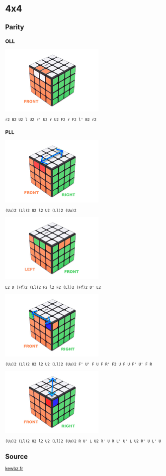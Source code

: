 # 4x4

## Parity

### OLL

<img src="/images/4x4-oll.webp" width="300"/>

    r2 B2 U2 l U2 r' U2 r U2 F2 r F2 l' B2 r2

### PLL

<img src="/images/4x4-pll-1.webp" width="300"/>

    (Uu)2 (Ll)2 U2 l2 U2 (Ll)2 (Uu)2

<img src="/images/4x4-pll-2.webp" width="300"/>

    L2 D (Ff)2 (Ll)2 F2 l2 F2 (Ll)2 (Ff)2 D' L2

<img src="/images/4x4-pll-3.webp" width="300"/>

    (Uu)2 (Ll)2 U2 l2 U2 (Ll)2 (Uu)2 F' U' F U F R' F2 U F U F' U' F R

<img src="/images/4x4-pll-4.webp" width="300"/>

    (Uu)2 (Ll)2 U2 l2 U2 (Ll)2 (Uu)2 R U' L U2 R' U R L' U' L U2 R' U L' U


## Source

[kewbz.fr](https://www.kewbz.fr/blogs/solutions/4x4-parity-algorithms-oll-pll-algs-how-to-solve-a-4x4-rubiks-cube)
